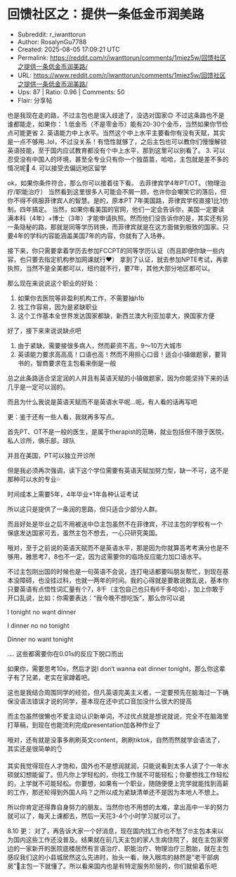 # 回馈社区之：提供一条低金币润美路

- Subreddit: r_iwanttorun
- Author: RosalynGu7788
- Created: 2025-08-05 17:09:21 UTC
- Permalink: https://reddit.com/r/iwanttorun/comments/1miez5w/回馈社区之提供一条低金币润美路/
- URL: https://www.reddit.com/r/iwanttorun/comments/1miez5w/回馈社区之提供一条低金币润美路/
- Ups: 87 | Ratio: 0.96 | Comments: 50
- Flair: 分享帖


也是我现在走的路，不过主包也是误入歧途了，没选对国家🙃
不过这条路也不是谁都能走，如果你：
1.低金币（不是零金币）能有20-30个金币，当然如果你节俭点可能更省 2.
英语能力中上水平。当然这个中上水平主要看你有没有天赋，其实是一点不够用..lol，不过没关系！有悟性就够了，之后主包也可以教你们慢慢解锁英语技能，至于国内应试教育都没有个中上水平，那到这里可以别看了。
3.
可以忍受没有中国人的环境，甚至全专业只有你一个独苗苗，哈哈，主包就是差不多的情况呢👊
4. 可以接受去偏远地区留学

ok，如果你条件符合，那么你可以接着往下看。
去菲律宾学4年PT/OT。（物理治疗/职能治疗）
当然看到这里很多人可能会不屑一顾，也许你会嘲笑它的落后，但你不得不佩服菲律宾人的智慧。是的，原本PT
7年美国路，菲律宾学校直接1比1仿制，四年搞定。
当然，如果你看美国的官网，他们一定会告诉你，美国一定要读满本科（4年）+博士（3年）才能申请执照。然而他们没告诉你的是，其实还有另一条隐秘的路，那就是同等学历转换，而菲律宾就是在这方面做到极致的国家。只要4年的学科内容能涵盖美国7年的内容，你就有了入场券。

接下来，你只需要拿着学历去参加FCCPT的同等学历认证（而且即便你缺一些内容，也只要去指定机构参加网课就行❤️）
拿到了认证，就去参加NPTE考试，再拿执照，当然不是全美都可以，纽约就不行，要7年，其他大部分地区都可以。

那么现在来说说这个职业的好处：

1.  ⁠⁠⁠⁠⁠⁠如果你去医院等非盈利机构工作，不需要抽h1b
2.  ⁠⁠⁠⁠⁠⁠找工作容易，因为是紧缺职业
3.  ⁠⁠⁠⁠⁠⁠这个工作基本全世界发达国家都缺，新西兰澳大利亚加拿大，换国家方便

好了，接下来来说说缺点吧

1.  ⁠⁠⁠⁠⁠⁠由于紧缺，需要接很多病人，然而薪资不高，9～10万大城市
2.  ⁠⁠⁠⁠⁠⁠英语能力要求高高高！口语也高！然而不用担心口音！适合小镇做题家，要背书的，智商要求在主包看来倒是一般

总之此条路适合坚定润的人并且有英语天赋的小镇做题家，因为你能坚持下来的话几乎是一定可以润的。

而且为什么我说是英语天赋而不是英语水平呢…呃，有人看的话再写吧

更：鉴于还有一些人看，我就再多写点。

首先PT、OT不是一般的医生，是属于therapist的范畴，就业包括但不限于医院，私人诊所，俱乐部，球队

并且在美国，PT可以独立开诊所

但是我必须再次强调，读下这个学位需要有英语天赋加努力型，缺一不可，这不是那种可以水的专业💦

时间成本上需要5年，4年毕业+1年各种认证考试

所以这只是提供了一条润的思路，但只适合少部分人群。

而且好处是毕业之后不用被送中😊主包虽然不在菲律宾，不过主包的学校有一个保底发达国家可去，虽然主包不想去，一心只研究美国。

哦对，至于之前说的英语天赋而不是英语水平，那是因为你就算高考考满分也是不够用，雅思考7，8也不一定，因为这需要你的临场反应能力加口语水平。

不过主包刚出国的时候也是一句英语不会说，连打电话都要叫朋友帮忙，到现在基本没障碍，也没挂过科，也就一两年的时间。我的心得就是要敢说敢乱说，基本你只要英语有点悟性词汇量有个7，8千（主包自己也只有6千多哈哈），加上你敢于开口乱说，比如：你需要表达：“我今晚不想吃饭”，那么你可以说

I tonight no want dinner

I dinner no no tonight

Dinner no want tonight

…. 这些都需要你在0.01s的反应下脱口而出

如果你，需要思考10s，然后才说I don‘t wanna eat dinner
tonight，那么你这辈子有了兄弟，老实在家蹲着吧。

这也是我结合周围同学的经验，但凡英语完美主义者，一定要预先在脑海过一下确保没语法错误才说的同学，基本现在还中式口音加没什么很大的提高

而主包虽然很懒也不爱主动认识新单词，不过优点就是想说就说，完全不在脑海里打草稿，到现在也能流利完成presentation加各种作业了

哦对，还有就是没事多刷刷英文content，刷刷tiktok，自然而然就学会语法了，其实还是很简单的👌

其实我觉得现在人才饱和，国外也不是想润就润，只能说看到太多人读了个一年水硕就幻想能留了。但凡你上学轻松的，你找工作就不可能轻松；你要想找工作轻松的，上学就不可能轻松。你要想，如果有一个职业，随随便便上完学就能找到高薪的工作，那还轮得到外国人吗？之所以成为紧缺清单还不是因为本地人不想上。

所以你肯定还得靠自身努力的朋友。当然你也不用想的太难，拿出高中一半的努力就可以了，每天上课都去，然后一天花3-4个小时学习就可以了。

8.10 更：
对了，再告诉大家一个好消息，现在国内找工作也不愁了🤓主包本来以为国内这些工作还没普及。结果就在前几天主包的家人生病住院了，就在主包家旁边的一家新开的医院底楼居然有言语治疗、职能治疗、物理治疗三胞胎，就在主包感叹我们这的小县城居然这么先进时，抬头一看，映入眼帘的赫然是“老干部病房”🤭主包一下就懂了。所以看来国内也是有特定服务阶层的，你们就偷着乐吧

